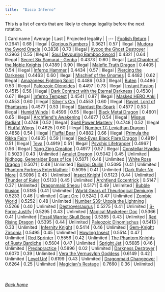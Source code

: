 ```yaml
---
title:  "Disco Inferno"
---
```


This is a list of cards that are likely to change legality before the next rotation.

| Card name | Average | Last | Projected legality |
| :-- |
[Foolish Return](https://db.ygoprodeck.com/card/?search=Foolish%20Return) | 0.2641 | 0.68 | Illegal |
[Glorious Numbers](https://db.ygoprodeck.com/card/?search=Glorious%20Numbers) | 0.3621 | 0.57 | Illegal |
[Mudora the Sword Oracle](https://db.ygoprodeck.com/card/?search=Mudora%20the%20Sword%20Oracle) | 0.3836 | 0.70 | Illegal |
[Kycoo the Ghost Destroyer](https://db.ygoprodeck.com/card/?search=Kycoo%20the%20Ghost%20Destroyer) | 0.3963 | 0.55 | Illegal |
[Soul Devouring Bamboo Sword](https://db.ygoprodeck.com/card/?search=Soul%20Devouring%20Bamboo%20Sword) | 0.4321 | 0.64 | Illegal |
[Secret Six Samurai - Genba](https://db.ygoprodeck.com/card/?search=Secret%20Six%20Samurai%20-%20Genba) | 0.4373 | 0.60 | Illegal |
[Last Chapter of the Noble Knights](https://db.ygoprodeck.com/card/?search=Last%20Chapter%20of%20the%20Noble%20Knights) | 0.4389 | 0.90 | Illegal |
[Malefic Truth Dragon](https://db.ygoprodeck.com/card/?search=Malefic%20Truth%20Dragon) | 0.4405 | 0.54 | Illegal |
[Inferno Hammer](https://db.ygoprodeck.com/card/?search=Inferno%20Hammer) | 0.4434 | 0.57 | Illegal |
[Piercing the Darkness](https://db.ygoprodeck.com/card/?search=Piercing%20the%20Darkness) | 0.4463 | 0.60 | Illegal |
[Mischief of the Gnomes](https://db.ygoprodeck.com/card/?search=Mischief%20of%20the%20Gnomes) | 0.4482 | 0.62 | Illegal |
[Amazoness Fighting Spirit](https://db.ygoprodeck.com/card/?search=Amazoness%20Fighting%20Spirit) | 0.4486 | 0.53 | Illegal |
[Buten](https://db.ygoprodeck.com/card/?search=Buten) | 0.4486 | 0.53 | Illegal |
[Paleozoic Olenoides](https://db.ygoprodeck.com/card/?search=Paleozoic%20Olenoides) | 0.4497 | 0.73 | Illegal |
[Instant Fusion](https://db.ygoprodeck.com/card/?search=Instant%20Fusion) | 0.4515 | 0.56 | Illegal |
[Dark Contract with the Eternal Darkness](https://db.ygoprodeck.com/card/?search=Dark%20Contract%20with%20the%20Eternal%20Darkness) | 0.4530 | 0.67 | Illegal |
[Inferno Tempest](https://db.ygoprodeck.com/card/?search=Inferno%20Tempest) | 0.4541 | 0.87 | Illegal |
[Masked HERO Anki](https://db.ygoprodeck.com/card/?search=Masked%20HERO%20Anki) | 0.4553 | 0.60 | Illegal |
[Silver's Cry](https://db.ygoprodeck.com/card/?search=Silver's%20Cry) | 0.4553 | 0.60 | Illegal |
[Raviel, Lord of Phantasms](https://db.ygoprodeck.com/card/?search=Raviel,%20Lord%20of%20Phantasms) | 0.4577 | 0.53 | Illegal |
[Stardust Re-Spark](https://db.ygoprodeck.com/card/?search=Stardust%20Re-Spark) | 0.4577 | 0.53 | Illegal |
[Humid Winds](https://db.ygoprodeck.com/card/?search=Humid%20Winds) | 0.4596 | 0.55 | Illegal |
[Black Metal Dragon](https://db.ygoprodeck.com/card/?search=Black%20Metal%20Dragon) | 0.4601 | 0.65 | Illegal |
[Archfiend's Awakening](https://db.ygoprodeck.com/card/?search=Archfiend's%20Awakening) | 0.4677 | 0.54 | Illegal |
[Missus Radiant](https://db.ygoprodeck.com/card/?search=Missus%20Radiant) | 0.4748 | 0.52 | Illegal |
[Spell Power Mastery](https://db.ygoprodeck.com/card/?search=Spell%20Power%20Mastery) | 0.4748 | 0.52 | Illegal |
[Fluffal Wings](https://db.ygoprodeck.com/card/?search=Fluffal%20Wings) | 0.4825 | 0.60 | Illegal |
[Number 17: Leviathan Dragon](https://db.ygoprodeck.com/card/?search=Number%2017:%20Leviathan%20Dragon) | 0.4858 | 0.54 | Illegal |
[Fluffal Bear](https://db.ygoprodeck.com/card/?search=Fluffal%20Bear) | 0.4882 | 0.66 | Illegal |
[Primula the Rikka Fairy](https://db.ygoprodeck.com/card/?search=Primula%20the%20Rikka%20Fairy) | 0.4905 | 0.59 | Illegal |
[Red-Eyes Black Flare Dragon](https://db.ygoprodeck.com/card/?search=Red-Eyes%20Black%20Flare%20Dragon) | 0.4919 | 0.51 | Illegal |
[Teva](https://db.ygoprodeck.com/card/?search=Teva) | 0.4919 | 0.51 | Illegal |
[Psychic Lifetrancer](https://db.ygoprodeck.com/card/?search=Psychic%20Lifetrancer) | 0.4967 | 0.56 | Illegal |
[Yang Zing Creation](https://db.ygoprodeck.com/card/?search=Yang%20Zing%20Creation) | 0.4977 | 0.57 | Illegal |
[Constellar Hyades](https://db.ygoprodeck.com/card/?search=Constellar%20Hyades) | 0.5023 | 0.43 | Unlimited |
[Amulet Dragon](https://db.ygoprodeck.com/card/?search=Amulet%20Dragon) | 0.5042 | 0.45 | Unlimited |
[Nidhogg, Generaider Boss of Ice](https://db.ygoprodeck.com/card/?search=Nidhogg,%20Generaider%20Boss%20of%20Ice) | 0.5071 | 0.48 | Unlimited |
[White Rose Dragon](https://db.ygoprodeck.com/card/?search=White%20Rose%20Dragon) | 0.5071 | 0.48 | Unlimited |
[Bujingi Quilin](https://db.ygoprodeck.com/card/?search=Bujingi%20Quilin) | 0.5095 | 0.41 | Unlimited |
[Phantom Fortress Enterblathnir](https://db.ygoprodeck.com/card/?search=Phantom%20Fortress%20Enterblathnir) | 0.5095 | 0.41 | Unlimited |
[Dark Ruler No More](https://db.ygoprodeck.com/card/?search=Dark%20Ruler%20No%20More) | 0.5096 | 0.45 | Unlimited |
[Insect Knight](https://db.ygoprodeck.com/card/?search=Insect%20Knight) | 0.5123 | 0.44 | Unlimited |
[Thunder of Ruler](https://db.ygoprodeck.com/card/?search=Thunder%20of%20Ruler) | 0.5133 | 0.45 | Unlimited |
[Archfiend Eccentrick](https://db.ygoprodeck.com/card/?search=Archfiend%20Eccentrick) | 0.5147 | 0.37 | Unlimited |
[Dragonmaid Sheou](https://db.ygoprodeck.com/card/?search=Dragonmaid%20Sheou) | 0.5171 | 0.49 | Unlimited |
[Bubble Illusion](https://db.ygoprodeck.com/card/?search=Bubble%20Illusion) | 0.5185 | 0.41 | Unlimited |
[World Gears of Theurlogical Demiurgy](https://db.ygoprodeck.com/card/?search=World%20Gears%20of%20Theurlogical%20Demiurgy) | 0.5233 | 0.46 | Unlimited |
[Giant Orc](https://db.ygoprodeck.com/card/?search=Giant%20Orc) | 0.5242 | 0.47 | Unlimited |
[Zombie World](https://db.ygoprodeck.com/card/?search=Zombie%20World) | 0.5252 | 0.48 | Unlimited |
[Number S39: Utopia the Lightning](https://db.ygoprodeck.com/card/?search=Number%20S39:%20Utopia%20the%20Lightning) | 0.5266 | 0.40 | Unlimited |
[Destroyersaurus](https://db.ygoprodeck.com/card/?search=Destroyersaurus) | 0.5275 | 0.41 | Unlimited |
[S-Force Justify](https://db.ygoprodeck.com/card/?search=S-Force%20Justify) | 0.5295 | 0.43 | Unlimited |
[Magical Musketeer Doc](https://db.ygoprodeck.com/card/?search=Magical%20Musketeer%20Doc) | 0.5366 | 0.41 | Unlimited |
[Fossil Warrior Skull Bone](https://db.ygoprodeck.com/card/?search=Fossil%20Warrior%20Skull%20Bone) | 0.5385 | 0.43 | Unlimited |
[Red Rising Dragon](https://db.ygoprodeck.com/card/?search=Red%20Rising%20Dragon) | 0.5395 | 0.44 | Unlimited |
[Paleozoic Dinomischus](https://db.ygoprodeck.com/card/?search=Paleozoic%20Dinomischus) | 0.5413 | 0.33 | Unlimited |
[Infernity Knight](https://db.ygoprodeck.com/card/?search=Infernity%20Knight) | 0.5414 | 0.46 | Unlimited |
[Gem-Knight Zirconia](https://db.ygoprodeck.com/card/?search=Gem-Knight%20Zirconia) | 0.5495 | 0.45 | Unlimited |
[Howling Insect](https://db.ygoprodeck.com/card/?search=Howling%20Insect) | 0.5514 | 0.47 | Unlimited |
[Red Sprinter](https://db.ygoprodeck.com/card/?search=Red%20Sprinter) | 0.5556 | 0.42 | Unlimited |
[The Phantom Knights of Rusty Bardiche](https://db.ygoprodeck.com/card/?search=The%20Phantom%20Knights%20of%20Rusty%20Bardiche) | 0.5604 | 0.47 | Unlimited |
[Spright Jet](https://db.ygoprodeck.com/card/?search=Spright%20Jet) | 0.5685 | 0.46 | Unlimited |
[Predapractice](https://db.ygoprodeck.com/card/?search=Predapractice) | 0.5896 | 0.02 | Unlimited |
[Darkness Destroyer](https://db.ygoprodeck.com/card/?search=Darkness%20Destroyer) | 0.6070 | 0.39 | Unlimited |
[Vera the Vernusylph Goddess](https://db.ygoprodeck.com/card/?search=Vera%20the%20Vernusylph%20Goddess) | 0.6149 | 0.42 | Unlimited |
[Level Up!](https://db.ygoprodeck.com/card/?search=Level%20Up!) | 0.6199 | 0.43 | Unlimited |
[Dragonmaid Changeover](https://db.ygoprodeck.com/card/?search=Dragonmaid%20Changeover) | 0.6264 | 0.25 | Unlimited |
[Magician's Restage](https://db.ygoprodeck.com/card/?search=Magician's%20Restage) | 0.7660 | 0.36 | Unlimited |

<br>

###### [Back home](index)